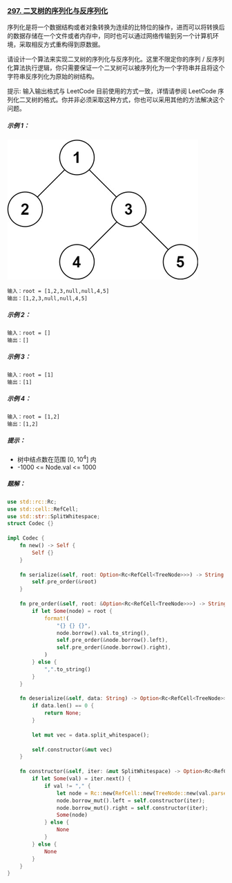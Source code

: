 ### [297. 二叉树的序列化与反序列化](https://leetcode.cn/problems/serialize-and-deserialize-binary-tree/)
序列化是将一个数据结构或者对象转换为连续的比特位的操作，进而可以将转换后的数据存储在一个文件或者内存中，同时也可以通过网络传输到另一个计算机环境，采取相反方式重构得到原数据。

请设计一个算法来实现二叉树的序列化与反序列化。这里不限定你的序列 / 反序列化算法执行逻辑，你只需要保证一个二叉树可以被序列化为一个字符串并且将这个字符串反序列化为原始的树结构。

提示: 输入输出格式与 LeetCode 目前使用的方式一致，详情请参阅 LeetCode 序列化二叉树的格式。你并非必须采取这种方式，你也可以采用其他的方法解决这个问题。



##### 示例 1：
![img.png](img.png)
```
输入：root = [1,2,3,null,null,4,5]
输出：[1,2,3,null,null,4,5]
```

##### 示例 2：
```
输入：root = []
输出：[]
```

##### 示例 3：
```
输入：root = [1]
输出：[1]
```

##### 示例 4：
```
输入：root = [1,2]
输出：[1,2]
```

##### 提示：
- 树中结点数在范围 [0, 10<sup>4</sup>] 内
- -1000 <= Node.val <= 1000

##### 题解：
```rust
use std::rc::Rc;
use std::cell::RefCell;
use std::str::SplitWhitespace;
struct Codec {}

impl Codec {
    fn new() -> Self {
        Self {}
    }

    fn serialize(&self, root: Option<Rc<RefCell<TreeNode>>>) -> String {
        self.pre_order(&root)
    }

    fn pre_order(&self, root: &Option<Rc<RefCell<TreeNode>>>) -> String {
        if let Some(node) = root {
            format!(
                "{} {} {}",
                node.borrow().val.to_string(),
                self.pre_order(&node.borrow().left),
                self.pre_order(&node.borrow().right),
            )
        } else {
            ",".to_string()
        }
    }
    
    fn deserialize(&self, data: String) -> Option<Rc<RefCell<TreeNode>>> {
        if data.len() == 0 {
            return None;
        }

        let mut vec = data.split_whitespace();

        self.constructor(&mut vec)
    }

    fn constructor(&self, iter: &mut SplitWhitespace) -> Option<Rc<RefCell<TreeNode>>> {
        if let Some(val) = iter.next() {
            if val != "," {
                let node = Rc::new(RefCell::new(TreeNode::new(val.parse::<i32>().unwrap())));
                node.borrow_mut().left = self.constructor(iter);
                node.borrow_mut().right = self.constructor(iter);
                Some(node)
            } else {
                None
            }
        } else {
            None
        }
    }
}

```
